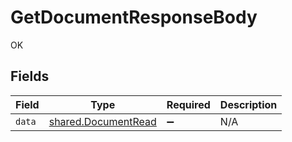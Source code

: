# GetDocumentResponseBody

OK


## Fields

| Field                                                      | Type                                                       | Required                                                   | Description                                                |
| ---------------------------------------------------------- | ---------------------------------------------------------- | ---------------------------------------------------------- | ---------------------------------------------------------- |
| `data`                                                     | [shared.DocumentRead](../../models/shared/documentread.md) | :heavy_minus_sign:                                         | N/A                                                        |